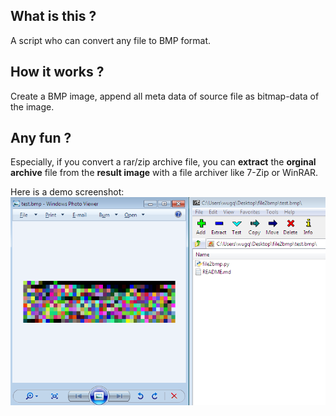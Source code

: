 ## What is this ? ##
A script who can convert any file to BMP format.

## How it works ? ##
Create a BMP image, append all meta data of source file as bitmap-data of the image.

## Any fun ? ##
Especially, if you convert a rar/zip archive file, you can **extract** the **orginal archive** file from the **result image** with a file archiver like 7-Zip or WinRAR.

Here is a demo screenshot: 
![DEMO screenshot](./screenshot.png)
